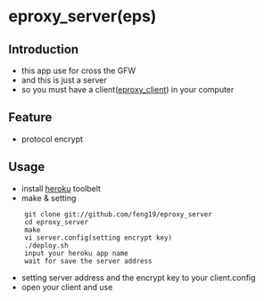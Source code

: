 eproxy_server(eps)
==================

## Introduction ##

* this app use for cross the GFW
* and this is just a server
* so you must have a client([eproxy_client](https://github.com/feng19/eproxy_client)) in your computer

## Feature ##

* protocol encrypt

## Usage ##
* install [heroku](https://www.heroku.com/) toolbelt
* make & setting
```
    git clone git://github.com/feng19/eproxy_server
    cd eproxy_server
    make
    vi server.config(setting encrypt key)
    ./deploy.sh
    input your heroku app name
    wait for save the server address
```
* setting server address and the encrypt key to your client.config
* open your client and use
